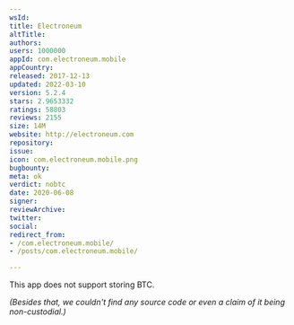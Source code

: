 ```yaml
---
wsId: 
title: Electroneum
altTitle: 
authors: 
users: 1000000
appId: com.electroneum.mobile
appCountry: 
released: 2017-12-13
updated: 2022-03-10
version: 5.2.4
stars: 2.9653332
ratings: 58803
reviews: 2155
size: 14M
website: http://electroneum.com
repository: 
issue: 
icon: com.electroneum.mobile.png
bugbounty: 
meta: ok
verdict: nobtc
date: 2020-06-08
signer: 
reviewArchive: 
twitter: 
social: 
redirect_from:
- /com.electroneum.mobile/
- /posts/com.electroneum.mobile/

---
```


This app does not support storing BTC.

*(Besides that, we couldn't find any source code or even a claim of it being
non-custodial.)*
